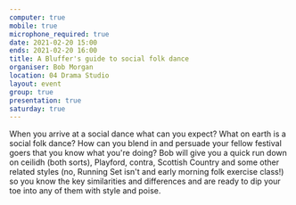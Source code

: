 ```yaml
---
computer: true
mobile: true
microphone_required: true
date: 2021-02-20 15:00
ends: 2021-02-20 16:00
title: A Bluffer's guide to social folk dance
organiser: Bob Morgan
location: 04 Drama Studio
layout: event
group: true
presentation: true
saturday: true
---
```

When you arrive at a social dance what can you expect? What on earth is a social folk dance? How can you blend in and persuade your fellow festival goers that you know what you're doing? Bob will give you a quick run down on ceilidh (both sorts), Playford, contra, Scottish Country and some other related styles (no, Running Set isn't and early morning folk exercise class!) so you know the key similarities and differences and are ready to dip your toe into any of them with style and poise.

